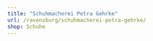 ```yaml
---
title: "Schuhmacherei Petra Gehrke"
url: /ravensburg/schuhmacherei-petra-gehrke/
shop: Schuhe
---
```

